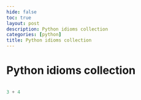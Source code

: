 ```yaml
---
hide: false
toc: true
layout: post
description: Python idioms collection 
categories: [python]
title: Python idioms collection
---
```


# Python idioms collection


```python

3 + 4

```


